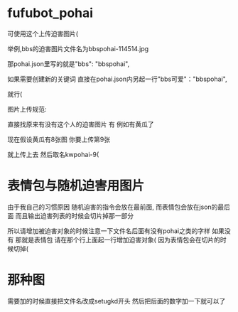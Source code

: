 # fufubot_pohai
可使用这个上传迫害图片(

举例,bbs的迫害图片文件名为bbspohai-114514.jpg

那pohai.json里写的就是"bbs": "bbspohai",

如果需要创建新的关键词 直接在pohai.json内另起一行"bbs可爱"："bbspohai",

就行(

图片上传规范:

直接找原来有没有这个人的迫害图片 有 例如有黄瓜了

现在假设黄瓜有8张图 你要上传第9张

就上传上去 然后取名kwpohai-9(


# 表情包与随机迫害用图片
由于我自己的习惯原因 随机迫害的指令会放在最前面, 而表情包会放在json的最后面 而且输出迫害列表的时候会切片掉那一部分

所以请增加被迫害对象的时候注意一下文件名后面有没有pohai之类的字样 如果没有 那就是表情包 请在那个行上面起一行增加迫害对象( 因为表情包会在切片的时候切掉(

# 那种图
需要加的时候直接把文件名改成setugkd开头 然后把后面的数字加一下就可以了